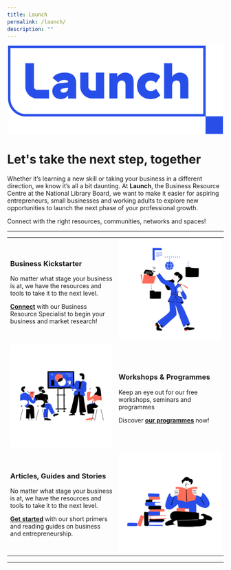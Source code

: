```yaml
---
title: Launch
permalink: /launch/
description: ""
---
```

<center><img src="/images/launch-icons/Launch_Logo_RGB_Primary.png" style="width:500px"></center>

# Let's take the next step, together
Whether it’s learning a new skill or taking your business in a different
direction, we know it’s all a bit daunting. At **Launch**, the Business Resource Centre at the National Library Board, we want to make it
easier for aspiring entrepreneurs, small businesses and working
adults to explore new opportunities to launch the next phase of your professional growth.

Connect with the right resources, communities, networks and spaces!

<hr>

<table>
	<tr><!--row 1-->
		<td>
			<h3><b>Business Kickstarter</b></h3>
			<p>No matter what stage your business is at, we have the resources and tools to take it to the next level.</p>
			<p><a href="/launch/biz-kickstarter/"><b>Connect</b></a> with our Business Resource Specialist to begin your business and market research!</p>
		</td>
		<td style="width:50%"><img src="/images/launch-icons/Database-01.png" style="width:250px"></td>
	</tr>
	<tr><!--row 2-->
		<td style="width:50%"><img src="/images/launch-icons/Programmes-Onsite-01.png" style="width:250px"></td>
		<td>
			<h3><b>Workshops & Programmes</b></h3>
			<p>Keep an eye out for our free workshops, seminars and programmes</p>
			<p>Discover <a href="https://go.gov.sg/nlb-launch-programmes"><b>our programmes</b></a> now!</p>
		</td>
	</tr>
	<tr><!--row 3-->
		<td>
			<h3><b>Articles, Guides and Stories</b></h3>
			<p>No matter what stage your business is at, we have the resources and tools to take it to the next level.</p>
			<p><a href="/launch/getting-started/entrepreneurship/"><b>Get started</b></a> with our short primers and reading guides on business and entrepreneurship.</p>
		</td>
		<td style="width:50%"><img src="/images/launch-icons/Books-01.png" style="width:250px"></td>
	</tr>
</table>

<hr>